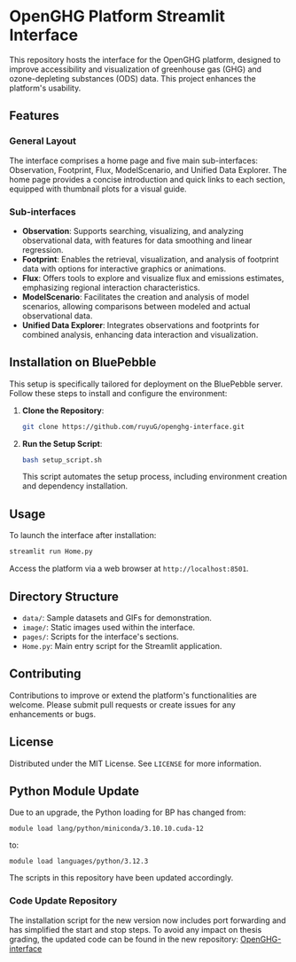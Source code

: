 # OpenGHG Platform Streamlit Interface

This repository hosts the interface for the OpenGHG platform, designed to improve accessibility and visualization of greenhouse gas (GHG) and ozone-depleting substances (ODS) data. This project enhances the platform's usability.

## Features

### General Layout
The interface comprises a home page and five main sub-interfaces: Observation, Footprint, Flux, ModelScenario, and Unified Data Explorer. The home page provides a concise introduction and quick links to each section, equipped with thumbnail plots for a visual guide.

### Sub-interfaces
- **Observation**: Supports searching, visualizing, and analyzing observational data, with features for data smoothing and linear regression.
- **Footprint**: Enables the retrieval, visualization, and analysis of footprint data with options for interactive graphics or animations.
- **Flux**: Offers tools to explore and visualize flux and emissions estimates, emphasizing regional interaction characteristics.
- **ModelScenario**: Facilitates the creation and analysis of model scenarios, allowing comparisons between modeled and actual observational data.
- **Unified Data Explorer**: Integrates observations and footprints for combined analysis, enhancing data interaction and visualization.

## Installation on BluePebble

This setup is specifically tailored for deployment on the BluePebble server. Follow these steps to install and configure the environment:

1. **Clone the Repository**:
   ```sh
   git clone https://github.com/ruyuG/openghg-interface.git
   ```
2. **Run the Setup Script**:
   ```sh
   bash setup_script.sh
   ```
   This script automates the setup process, including environment creation and dependency installation.

## Usage

To launch the interface after installation:
```bash
streamlit run Home.py
```
Access the platform via a web browser at `http://localhost:8501`.

## Directory Structure

- `data/`: Sample datasets and GIFs for demonstration.
- `image/`: Static images used within the interface.
- `pages/`: Scripts for the interface's sections.
- `Home.py`: Main entry script for the Streamlit application.

## Contributing

Contributions to improve or extend the platform's functionalities are welcome. Please submit pull requests or create issues for any enhancements or bugs.

## License

Distributed under the MIT License. See `LICENSE` for more information.

## Python Module Update

Due to an upgrade, the Python loading for BP has changed from:

```
module load lang/python/miniconda/3.10.10.cuda-12
```

to:

```
module load languages/python/3.12.3
```

The scripts in this repository have been updated accordingly.


### Code Update Repository
The installation script for the new version now includes port forwarding and has simplified the start and stop steps. 
To avoid any impact on thesis grading, the updated code can be found in the new repository:
[OpenGHG-interface](https://github.com/ruyuG/OpenGHG-interface)
``` 
